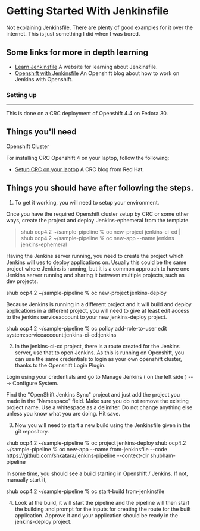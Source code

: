 Getting Started With Jenkinsfile
===================================

Not explaining Jenkinsfile. There are plenty of good examples for it over the internet. This is just something I did when I was bored.

## Some links for more in depth learning
* [Learn Jenkinsfile](https://www.jenkins.io/doc/book/pipeline/jenkinsfile/) A website for learning about Jenkinsfile.
* [Openshift with Jenkinsfile](https://www.openshift.com/blog/deploying-jenkins-on-openshift-part-1) An Openshift blog about how to work on Jenkins with Openshift.


### Setting up
--------------
This is done on a CRC deployment of Openshift 4.4 on Fedora 30.


Things you'll need
--------------------
Openshift Cluster

For installing CRC Openshift 4 on your laptop, follow the following:

* [Setup CRC on your laptop](https://developers.redhat.com/blog/2019/09/05/red-hat-openshift-4-on-your-laptop-introducing-red-hat-codeready-containers/) A CRC blog from Red Hat.

Things you should have after following the steps.
--------------------
1. To get it working, you will need to setup your environment.

Once you have the required Openshift cluster setup by CRC or some other ways, create the project and deploy Jenkins-ephemeral from the template.

> shub ocp4.2 ~/sample-pipeline % oc new-project jenkins-ci-cd
> | shub ocp4.2 ~/sample-pipeline % oc new-app --name jenkins jenkins-ephemeral

Having the Jenkins server running, you need to create the project which Jenkins will ues to deploy applications on. Usually this could be the same project where Jenkins is running, but it is a common approach to have one Jenkins server running and sharing it between multiple projects, such as dev projects.

shub ocp4.2 ~/sample-pipeline % oc new-project jenkins-deploy

Because Jenkins is running in a different project and it will build and deploy applications in a different project, you will need to give at least edit access to the jenkins serviceaccount to your new jenkins-deploy project. 

shub ocp4.2 ~/sample-pipeline % oc policy add-role-to-user edit system:serviceaccount:jenkins-ci-cd:jenkins 

2. In the jenkins-ci-cd project, there is a route created for the Jenkins server, use that to open Jenkins. As this is running on Openshift, you can use the same credentials to login as your own openshift cluster, thanks to the Openshift Login Plugin. 

Login using your credentials and go to Manage Jenkins ( on the left side ) ---> Configure System.

Find the "OpenShift Jenkins Sync" project and just add the project you made in the "Namespace" field. Make sure you do not remove the existing project name. Use a whitespace as a delimiter. Do not change anything else unless you know what you are doing. Hit save. 

3. Now you will need to start a new build using the Jenkinsfile given in the git repository.

shub ocp4.2 ~/sample-pipeline % oc project jenkins-deploy
shub ocp4.2 ~/sample-pipeline % oc new-app --name from-jenkinsfile --code https://github.com/shkatara/jenkins-pipeline --context-dir shubham-pipeline

In some time, you should see a build starting in Openshift / Jenkins. If not, manually start it, 

shub ocp4.2 ~/sample-pipeline % oc start-build from-jenkinsfile

4. Look at the build, it will start the pipeline and the pipeline will then start the building and prompt for the inputs for creating the route for the built application. Approve it and your application should be ready in the jenkins-deploy project. 
